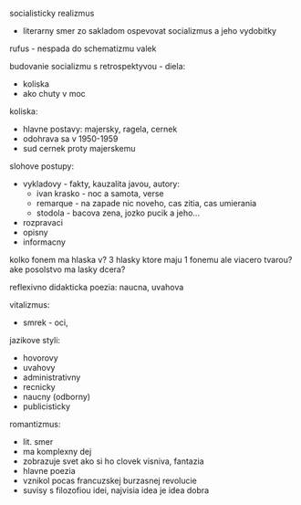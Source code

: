 socialisticky realizmus

- literarny smer zo sakladom ospevovat socializmus a jeho vydobitky

rufus - nespada do schematizmu
valek

budovanie socializmu s retrospektyvou - diela:
- koliska
- ako chuty v moc

koliska:
- hlavne postavy: majersky, ragela, cernek
- odohrava sa v 1950-1959
- sud cernek proty majerskemu

slohove postupy:
- vykladovy - fakty, kauzalita javou, autory:
	- ivan krasko - noc a samota, verse
	- remarque - na zapade nic noveho, cas zitia, cas umierania
	- stodola - bacova zena, jozko pucik a jeho...
- rozpravaci
- opisny
- informacny

kolko fonem ma hlaska v? 3
hlasky ktore maju 1 fonemu ale viacero tvarou?
ake posolstvo ma lasky dcera?

reflexivno didakticka poezia: naucna, uvahova

vitalizmus:
- smrek - oci, 

jazikove styli:
- hovorovy
- uvahovy
- administrativny
- recnicky
- naucny (odborny)
- publicisticky

romantizmus:
- lit. smer
- ma komplexny dej
- zobrazuje svet ako si ho clovek visniva, fantazia
- hlavne poezia
- vznikol pocas francuzskej burzasnej revolucie
- suvisy s filozofiou idei, najvisia idea je idea dobra